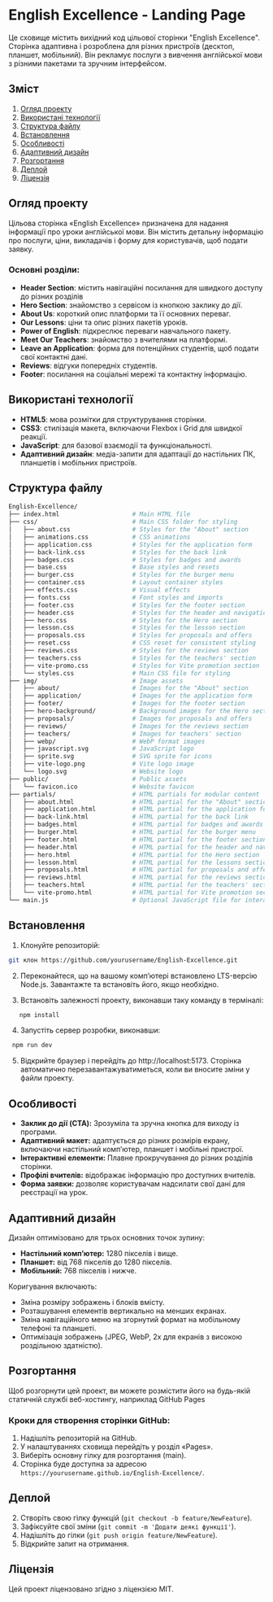 # English Excellence - Landing Page

Це сховище містить вихідний код цільової сторінки "English Excellence". Сторінка адаптивна і розроблена для різних пристроїв (десктоп, планшет, мобільний). Він рекламує послуги з вивчення англійської мови з різними пакетами та зручним інтерфейсом.

## Зміст

1. [Огляд проекту](#огляд-проекту)
2. [Використані технології](#використані-ехнології)
3. [Структура файлу](#структура-файлу)
4. [Встановлення](#встановлення)
5. [Особливості](#особливості)
6. [Адаптивний дизайн](#адаптивний-дизайн)
7. [Розгортання](#розгортання)
8. [Деплой](#деплой)
9. [Ліцензія](#ліцензія)

## Огляд проекту

Цільова сторінка «English Excellence» призначена для надання інформації про уроки англійської мови. Він містить детальну інформацію про послуги, ціни, викладачів і форму для користувачів, щоб подати заявку.

### Основні розділи:

- **Header Section**: містить навігаційні посилання для швидкого доступу до різних розділів
- **Hero Section**: знайомство з сервісом із кнопкою заклику до дії.
- **About Us**: короткий опис платформи та її основних переваг.
- **Our Lessons**: ціни та опис різних пакетів уроків.
- **Power of English**: підкреслює переваги навчального пакету.
- **Meet Our Teachers**: знайомство з вчителями на платформі.
- **Leave an Application**: форма для потенційних студентів, щоб подати свої контактні дані.
- **Reviews**: відгуки попередніх студентів.
- **Footer**: посилання на соціальні мережі та контактну інформацію.

## Використані технології

- **HTML5**: мова розмітки для структурування сторінки.
- **CSS3**: стилізація макета, включаючи Flexbox і Grid для швидкої реакції.
- **JavaScript**: для базової взаємодії та функціональності.
- **Адаптивний дизайн**: медіа-запити для адаптації до настільних ПК, планшетів і мобільних пристроїв.

## Структура файлу

```bash
English-Excellence/
├── index.html                    # Main HTML file
├── css/                          # Main CSS folder for styling
│   ├── about.css                 # Styles for the "About" section
│   ├── animations.css            # CSS animations
│   ├── application.css           # Styles for the application form
│   ├── back-link.css             # Styles for the back link
│   ├── badges.css                # Styles for badges and awards
│   ├── base.css                  # Base styles and resets
│   ├── burger.css                # Styles for the burger menu
│   ├── container.css             # Layout container styles
│   ├── effects.css               # Visual effects
│   ├── fonts.css                 # Font styles and imports
│   ├── footer.css                # Styles for the footer section
│   ├── header.css                # Styles for the header and navigation
│   ├── hero.css                  # Styles for the Hero section
│   ├── lesson.css                # Styles for the lesson section
│   ├── proposals.css             # Styles for proposals and offers
│   ├── reset.css                 # CSS reset for consistent styling
│   ├── reviews.css               # Styles for the reviews section
│   ├── teachers.css              # Styles for the teachers' section
│   ├── vite-promo.css            # Styles for Vite promotion section
│   └── styles.css                # Main CSS file for styling
├── img/                          # Image assets
│   ├── about/                    # Images for the "About" section
│   ├── application/              # Images for the application form
│   ├── footer/                   # Images for the footer section
│   ├── hero-background/          # Background images for the Hero section
│   ├── proposals/                # Images for proposals and offers
│   ├── reviews/                  # Images for the reviews section
│   ├── teachers/                 # Images for teachers' section
│   ├── webp/                     # WebP format images
│   ├── javascript.svg            # JavaScript logo
│   ├── sprite.svg                # SVG sprite for icons
│   ├── vite-logo.png             # Vite logo image
│   └── logo.svg                  # Website logo
├── public/                       # Public assets
│   └── favicon.ico               # Website favicon
├── partials/                     # HTML partials for modular content
│   ├── about.html                # HTML partial for the "About" section
│   ├── application.html          # HTML partial for the application form
│   ├── back-link.html            # HTML partial for the back link
│   ├── badges.html               # HTML partial for badges and awards
│   ├── burger.html               # HTML partial for the burger menu
│   ├── footer.html               # HTML partial for the footer section
│   ├── header.html               # HTML partial for the header and navigation
│   ├── hero.html                 # HTML partial for the Hero section
│   ├── lesson.html               # HTML partial for the lessons section
│   ├── proposals.html            # HTML partial for proposals and offers
│   ├── reviews.html              # HTML partial for the reviews section
│   ├── teachers.html             # HTML partial for the teachers' section
│   └── vite-promo.html           # HTML partial for Vite promotion section
└── main.js                       # Optional JavaScript file for interactivity
```

## Встановлення

1. Клонуйте репозиторій:

```bash
git клон https://github.com/yourusername/English-Excellence.git
```

2. Переконайтеся, що на вашому комп’ютері встановлено LTS-версію Node.js. Завантажте та встановіть його, якщо необхідно.

3. Встановіть залежності проекту, виконавши таку команду в терміналі:

```bash
   npm install
```

4. Запустіть сервер розробки, виконавши:

```bash
 npm run dev
```

5. Відкрийте браузер і перейдіть до http://localhost:5173. Сторінка автоматично перезавантажуватиметься, коли ви вносите зміни у файли проекту.

## Особливості

- **Заклик до дії (CTA):** Зрозуміла та зручна кнопка для виходу із програми.
- **Адаптивний макет:** адаптується до різних розмірів екрану, включаючи настільний комп’ютер, планшет і мобільні пристрої.
- **Інтерактивні елементи:** Плавне прокручування до різних розділів сторінки.
- **Профілі вчителів:** відображає інформацію про доступних вчителів.
- **Форма заявки:** дозволяє користувачам надсилати свої дані для реєстрації на урок.

## Адаптивний дизайн

Дизайн оптимізовано для трьох основних точок зупину:

- **Настільний комп’ютер:** 1280 пікселів і вище.
- **Планшет:** від 768 пікселів до 1280 пікселів.
- **Мобільний:** 768 пікселів і нижче.

Коригування включають:

- Зміна розміру зображень і блоків вмісту.
- Розташування елементів вертикально на менших екранах.
- Зміна навігаційного меню на згорнутий формат на мобільному телефоні та планшеті.
- Оптимізація зображень (JPEG, WebP, 2x для екранів з високою роздільною здатністю).

## Розгортання

Щоб розгорнути цей проект, ви можете розмістити його на будь-якій статичній службі веб-хостингу, наприклад GitHub Pages

### Кроки для створення сторінки GitHub:

1. Надішліть репозиторій на GitHub.
2. У налаштуваннях сховища перейдіть у розділ «Pages».
3. Виберіть основну гілку для розгортання (main).
4. Сторінка буде доступна за адресою `https://yourusername.github.io/English-Excellence/`.

## Деплой

2. Створіть свою гілку функцій (`git checkout -b feature/NewFeature`).
3. Зафіксуйте свої зміни (`git commit -m 'Додати деякі функції'`).
4. Надішліть до гілки (`git push origin feature/NewFeature`).
5. Відкрийте запит на отримання.

## Ліцензія

Цей проект ліцензовано згідно з ліцензією MIT.
